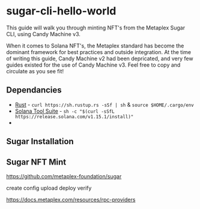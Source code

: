 # sugar-cli-hello-world
This guide will walk you through minting NFT's from the Metaplex Sugar CLI, using Candy Machine v3. 

When it comes to Solana NFT's, the Metaplex standard has become the dominant framework for best practices and outside integration. At the time of writing this guide, Candy Machine v2 had been depricated, and very few guides existed for the use of Candy Machine v3. Feel free to copy and circulate as you see fit!

## Dependancies
* [Rust](https://www.rust-lang.org/) - ```curl https://sh.rustup.rs -sSf | sh``` & ```source $HOME/.cargo/env```
* [Solana Tool Suite](https://docs.solana.com/cli/install-solana-cli-tools) - ```sh -c "$(curl -sSfL https://release.solana.com/v1.15.1/install)"```
* 

## Sugar Installation

## Sugar NFT Mint





https://github.com/metaplex-foundation/sugar

create config
upload
deploy
verify




https://docs.metaplex.com/resources/rpc-providers
